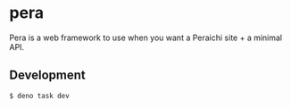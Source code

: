 # pera

Pera is a web framework to use when you want a Peraichi site + a minimal API.

## Development

```sh
$ deno task dev
```
